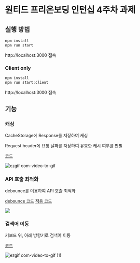 # 원티드 프리온보딩 인턴십 4주차 과제

## 실행 방법

```bash
npm install
npm run start
```

http://localhost:3000 접속

### Client only

```bash
npm install
npm run start:client
```

http://localhost:3000 접속

## 기능

### 캐싱

CacheStorage에 Response를 저장하여 캐싱

Request header에 요청 날짜를 저장하여 유효한 캐시 여부를 판별

[코드](https://github.com/m4nd4r1n/pre-onboarding-11th-4/blob/main/src/libs/cache.ts)

![ezgif com-video-to-gif](https://github.com/m4nd4r1n/pre-onboarding-11th-4/assets/96206089/fe8735cd-eaf2-43e7-bfa5-aa922bfbfac1)

### API 호출 최적화

debounce를 이용하여 API 호출 최적화

[debounce 코드](https://github.com/m4nd4r1n/pre-onboarding-11th-4/blob/main/src/libs/debounce.ts)
[적용 코드](https://github.com/m4nd4r1n/pre-onboarding-11th-4/blob/main/src/components/SearchBar.tsx#L63)

![](https://github.com/m4nd4r1n/pre-onboarding-11th-4/assets/96206089/9b21f34d-4b0c-46b1-83b3-08e8f33a8b2d)

### 검색어 이동

키보드 위, 아래 방향키로 검색어 이동

[코드](https://github.com/m4nd4r1n/pre-onboarding-11th-4/blob/main/src/components/SearchBar.tsx#L43-L55)

![ezgif com-video-to-gif (1)](https://github.com/m4nd4r1n/pre-onboarding-11th-4/assets/96206089/29d28237-8a14-4615-83b7-8acbdf0cedd2)
